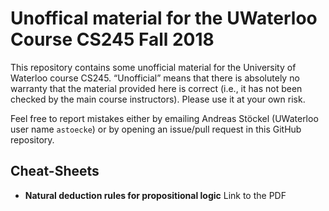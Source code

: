 # Unoffical material for the UWaterloo Course CS245 Fall 2018

This repository contains some unofficial material for the University of Waterloo course CS245. “Unofficial” means that there is absolutely no warranty that the material provided here is correct (i.e., it has not been checked by the main course instructors). Please use it at your own risk.

Feel free to report mistakes either by emailing Andreas Stöckel (UWaterloo user name `astoecke`) or by opening an issue/pull request in this GitHub repository.

## Cheat-Sheets

* **Natural deduction rules for propositional logic** Link to the PDF
